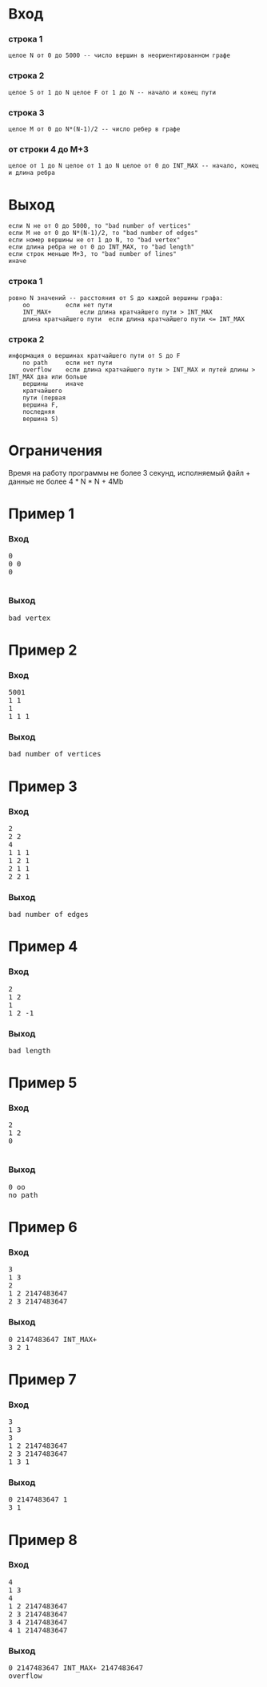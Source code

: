 # Вход
### строка 1
	целое N от 0 до 5000 -- число вершин в неориентированном графе
### строка 2
	целое S от 1 до N целое F от 1 до N -- начало и конец пути
### строка 3
	целое M от 0 до N*(N-1)/2 -- число ребер в графе
### от строки 4 до M+3
	целое от 1 до N целое от 1 до N целое от 0 до INT_MAX -- начало, конец и длина ребра

# Выход
	если N не от 0 до 5000, то "bad number of vertices"
	если M не от 0 до N*(N-1)/2, то "bad number of edges"
	если номер вершины не от 1 до N, то "bad vertex"
	если длина ребра не от 0 до INT_MAX, то "bad length"
	если строк меньше M+3, то "bad number of lines"
	иначе
### строка 1
	ровно N значений -- расстояния от S до каждой вершины графа:
		oo			если нет пути
		INT_MAX+		если длина кратчайшего пути > INT_MAX
		длина кратчайшего пути	если длина кратчайшего пути <= INT_MAX
### строка 2
	информация о вершинах кратчайшего пути от S до F
		no path		если нет пути
		overflow	если длина кратчайшего пути > INT_MAX и путей длины > INT_MAX два или больше
		вершины		иначе
		кратчайшего
		пути (первая
		вершина F,
		последняя
		вершина S)

# Ограничения
Время на работу программы не более 3 секунд, исполняемый файл + данные не более 4 * N * N + 4Mb

# Пример 1
### Вход
<pre>
0
0 0
0

</pre>
### Выход
<pre>
bad vertex
</pre>

# Пример 2
### Вход
<pre>
5001
1 1
1
1 1 1
</pre>
### Выход
<pre>
bad number of vertices
</pre>

# Пример 3
### Вход
<pre>
2
2 2
4
1 1 1
1 2 1
2 1 1
2 2 1
</pre>
### Выход
<pre>
bad number of edges
</pre>

# Пример 4
### Вход
<pre>
2
1 2
1
1 2 -1
</pre>
### Выход
<pre>
bad length
</pre>

# Пример 5
### Вход
<pre>
2
1 2
0

</pre>
### Выход
<pre>
0 oo
no path
</pre>

# Пример 6
### Вход
<pre>
3
1 3
2
1 2 2147483647
2 3 2147483647
</pre>
### Выход
<pre>
0 2147483647 INT_MAX+
3 2 1
</pre>

# Пример 7
### Вход
<pre>
3
1 3
3
1 2 2147483647
2 3 2147483647
1 3 1
</pre>
### Выход
<pre>
0 2147483647 1
3 1
</pre>

# Пример 8
### Вход
<pre>
4
1 3
4
1 2 2147483647
2 3 2147483647
3 4 2147483647
4 1 2147483647
</pre>
### Выход
<pre>
0 2147483647 INT_MAX+ 2147483647
overflow
</pre>
